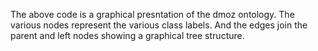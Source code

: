 The above code is a graphical presntation of the dmoz ontology. The various nodes represent the various class labels. And the edges join the parent and left nodes showing a graphical tree structure.
